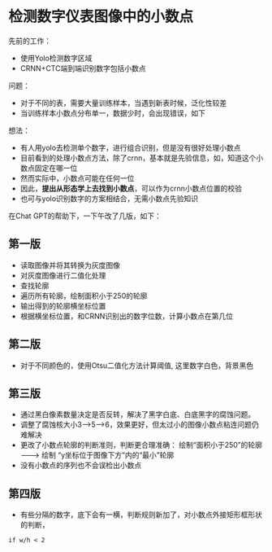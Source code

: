 # 检测数字仪表图像中的小数点
先前的工作：
* 使用Yolo检测数字区域
* CRNN+CTC端到端识别数字包括小数点

问题：
* 对于不同的表，需要大量训练样本，当遇到新表时候，泛化性较差
* 当训练样本小数点分布单一，数据少时，会出现错误，如下

想法：
* 有人用yolo去检测单个数字，进行组合识别，但是没有很好处理小数点
* 目前看到的处理小数点方法，除了crnn，基本就是先验信息，如，知道这个小数点固定在哪一位
* 然而实际中，小数点可能在任何一位
* 因此，**提出从形态学上去找到小数点**，可以作为crnn小数点位置的校验
* 也可与yolo识别数字的方案相结合，无需小数点先验知识

在Chat GPT的帮助下，一下午改了几版，如下：

## 第一版
* 读取图像并将其转换为灰度图像
* 对灰度图像进行二值化处理
* 查找轮廓
* 遍历所有轮廓，绘制面积小于250的轮廓
* 输出得到的轮廓横坐标位置
* 根据横坐标位置，和CRNN识别出的数字位数，计算小数点在第几位

## 第二版
* 对于不同颜色的，使用Otsu二值化方法计算阈值, 这里数字白色，背景黑色

## 第三版
* 通过黑白像素数量决定是否反转，解决了黑字白底、白底黑字的腐蚀问题。
* 调整了腐蚀核大小3-->5-->6，效果更好，但太过小的图像小数点粘连问题仍难解决
* 更改了小数点轮廓的判断准则，判断更合理准确：
      绘制“面积小于250”的轮廓  --->   绘制 “y坐标位于图像下方”内的“最小”轮廓
* 没有小数点的序列也不会误检出小数点

## 第四版
* 有些分隔的数字，底下会有一横，判断规则新加了，对小数点外接矩形框形状的判断，
```
if w/h < 2
```


